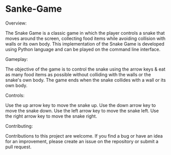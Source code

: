 # Sanke-Game

Overview:

The Snake Game is a classic game in which the player controls a snake that moves around the screen, 
collecting food items while avoiding collision with walls or its own body.
This implementation of the Snake Game is developed using Python language and can be played on the command line interface.

Gameplay:

The objective of the game is to control the snake using the arrow keys & eat as many food items as possible without colliding with the walls or the snake's own body.
The game ends when the snake collides with a wall or its own body.

Controls:

Use the up arrow key to move the snake up.
Use the down arrow key to move the snake down.
Use the left arrow key to move the snake left.
Use the right arrow key to move the snake right.

Contributing:

Contributions to this project are welcome. If you find a bug or have an idea for an improvement, 
please create an issue on the repository or submit a pull request.



